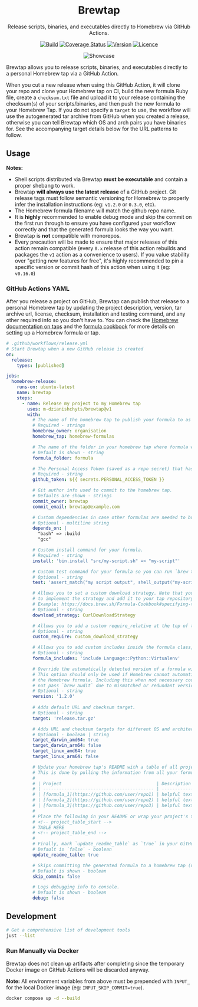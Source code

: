 <div align="center">

# Brewtap

Release scripts, binaries, and executables directly to Homebrew via GitHub Actions.

[![Build](https://github.com/m-dzianishchyts/brewtap/workflows/build/badge.svg)](https://github.com/m-dzianishchyts/brewtap/actions)
[![Coverage Status](https://coveralls.io/repos/github/m-dzianishchyts/brewtap/badge.svg?branch=main)](https://coveralls.io/github/m-dzianishchyts/brewtap?branch=main)
[![Version](https://img.shields.io/github/v/tag/m-dzianishchyts/brewtap)](https://github.com/m-dzianishchyts/brewtap/releases)
[![Licence](https://img.shields.io/github/license/m-dzianishchyts/brewtap)](LICENSE)

<img src="https://raw.githubusercontent.com/m-dzianishchyts/assets/main/src/brewtap/showcase.png" alt="Showcase">

</div>

Brewtap allows you to release scripts, binaries, and executables directly to a personal Homebrew tap via a GitHub Action.

When you cut a new release when using this GitHub Action, it will clone your repo and clone your Homebrew tap on CI, build the new formula Ruby file, create a `checksum.txt` file and upload it to your release containing the checksum(s) of your scripts/binaries, and then push the new formula to your Homebrew Tap. If you do not specify a `target` to use, the workflow will use the autogenerated tar archive from GitHub when you created a release, otherwise you can tell Brewtap which OS and arch pairs you have binaries for. See the accompanying target details below for the URL patterns to follow.

## Usage

**Notes:**

- Shell scripts distributed via Brewtap **must be executable** and contain a proper shebang to work.
- Brewtap **will always use the latest release** of a GitHub project. Git release tags must follow semantic versioning for Homebrew to properly infer the installation instructions (eg: `v1.2.0` or `0.3.0`, etc).
- The Homebrew formula filename will match the github repo name.
- It is **highly** recommended to enable debug mode and skip the commit on the first run through to ensure you have configured your workflow correctly and that the generated formula looks the way you want.
- Brewtap is **not** compatible with monorepos.
- Every precaution will be made to ensure that major releases of this action remain compatible (every `0.x` release of this action rebuilds and packages the `v1` action as a convenience to users). If you value stability over "getting new features for free", it's highly recommended to pin a specific version or commit hash of this action when using it (eg: `v0.16.0`)

### GitHub Actions YAML

After you release a project on GitHub, Brewtap can publish that release to a personal Homebrew tap by updating the project description, version, tar archive url, license, checksum, installation and testing command, and any other required info so you don't have to. You can check the [Homebrew documentation on taps](https://docs.brew.sh/How-to-Create-and-Maintain-a-Tap) and the [formula cookbook](https://docs.brew.sh/Formula-Cookbook) for more details on setting up a Homebrew formula or tap.

```yml
# .github/workflows/release.yml
# Start Brewtap when a new GitHub release is created
on:
  release:
    types: [published]

jobs:
  homebrew-release:
    runs-on: ubuntu-latest
    name: brewtap
    steps:
      - name: Release my project to my Homebrew tap
        uses: m-dzianishchyts/brewtap@v1
        with:
          # The name of the homebrew tap to publish your formula to as it appears on GitHub.
          # Required - strings
          homebrew_owner: organisation
          homebrew_tap: homebrew-formulas

          # The name of the folder in your homebrew tap where formula will be committed to.
          # Default is shown - string
          formula_folder: formula

          # The Personal Access Token (saved as a repo secret) that has `repo` permissions for the repo running the action AND Homebrew tap you want to release to.
          # Required - string
          github_token: ${{ secrets.PERSONAL_ACCESS_TOKEN }}

          # Git author info used to commit to the homebrew tap.
          # Defaults are shown - strings
          commit_owner: brewtap
          commit_email: brewtap@example.com

          # Custom dependencies in case other formulas are needed to build the current one.
          # Optional - multiline string
          depends_on: |
            "bash" => :build
            "gcc"

          # Custom install command for your formula.
          # Required - string
          install: 'bin.install "src/my-script.sh" => "my-script"'

          # Custom test command for your formula so you can run `brew test`.
          # Optional - string
          test: 'assert_match("my script output", shell_output("my-script-command"))'

          # Allows you to set a custom download strategy. Note that you'll need
          # to implement the strategy and add it to your tap repository.
          # Example: https://docs.brew.sh/Formula-Cookbook#specifying-the-download-strategy-explicitly
          # Optional - string
          download_strategy: CurlDownloadStrategy

          # Allows you to add a custom require_relative at the top of the formula template.
          # Optional - string
          custom_require: custom_download_strategy

          # Allows you to add custom includes inside the formula class, before dependencies and install blocks.
          # Optional - string
          formula_includes: 'include Language::Python::Virtualenv'

          # Override the automatically detected version of a formula with an explicit value.
          # This option should only be used if Homebrew cannot automatically detect the version when generating
          # the Homebrew formula. Including this when not necessary could lead to uninstallable formula that may 
          # not pass `brew audit` due to mismatched or redundant version strings
          # Optional - string
          version: '1.2.0'
          
          # Adds default URL and checksum target.
          # Optional - string
          target: 'release.tar.gz'

          # Adds URL and checksum targets for different OS and architecture pairs.
          # Optional - boolean | string
          target_darwin_amd64: true
          target_darwin_arm64: false
          target_linux_amd64: true
          target_linux_arm64: false

          # Update your homebrew tap's README with a table of all projects in the tap.
          # This is done by pulling the information from all your formula.rb files - eg:
          #
          # | Project                                    | Description  | Install                  |
          # | ------------------------------------------ | ------------ | ------------------------ |
          # | [formula_1](https://github.com/user/repo1) | helpful text | `brew install formula_1` |
          # | [formula_2](https://github.com/user/repo2) | helpful text | `brew install formula_2` |
          # | [formula_3](https://github.com/user/repo3) | helpful text | `brew install formula_3` |
          #
          # Place the following in your README or wrap your project's table in these comment tags:
          # <!-- project_table_start -->
          # TABLE HERE
          # <!-- project_table_end -->
          #
          # Finally, mark `update_readme_table` as `true` in your GitHub Action config and we'll do the work of building a custom table for you.
          # Default is `false` - boolean
          update_readme_table: true

          # Skips committing the generated formula to a homebrew tap (useful for local testing).
          # Default is shown - boolean
          skip_commit: false

          # Logs debugging info to console.
          # Default is shown - boolean
          debug: false
```

## Development

```bash
# Get a comprehensive list of development tools
just --list
```

### Run Manually via Docker

Brewtap does not clean up artifacts after completing since the temporary Docker image on GitHub Actions will be discarded anyway.

**Note:** All environment variables from above must be prepended with `INPUT_` for the local Docker image (eg: `INPUT_SKIP_COMMIT=true`).

```bash
docker compose up -d --build
```
